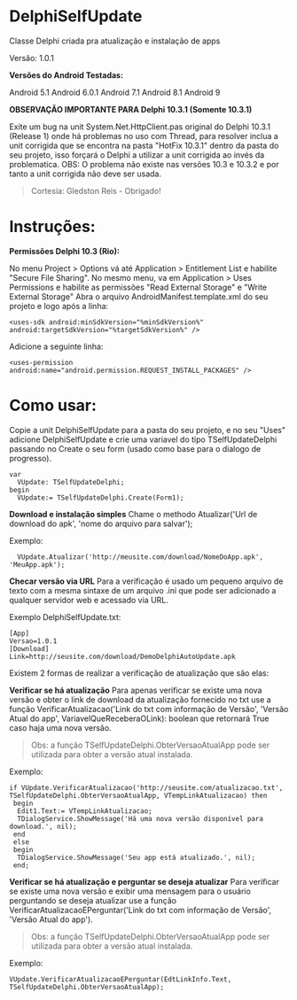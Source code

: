 # DelphiSelfUpdate
Classe Delphi criada pra atualização e instalação de apps

Versão: 1.0.1

**Versões do Android Testadas:**

Android 5.1
Android 6.0.1
Android 7.1
Android 8.1
Android 9

**OBSERVAÇÃO IMPORTANTE PARA Delphi 10.3.1 (Somente 10.3.1)**

Exite um bug na unit System.Net.HttpClient.pas original do Delphi 10.3.1 (Release 1) onde há problemas no uso com Thread, para resolver inclua a unit corrigida que se encontra na pasta "HotFix 10.3.1" dentro da pasta do seu projeto, isso forçará o Delphi a utilizar a unit corrigida ao invés da problematica.
OBS: O problema não existe nas versões 10.3 e 10.3.2 e por tanto a unit corrigida não deve ser usada.

> Cortesia: Gledston Reis - Obrigado!

# Instruções:
**Permissões Delphi 10.3 (Rio):**

No menu Project > Options  vá até Application > Entitlement List e habilite "Secure File Sharing".
No mesmo menu, va em Application > Uses Permissions e habilite as permissões "Read External Storage" e "Write External Storage"
Abra o arquivo AndroidManifest.template.xml do seu projeto e logo após a linha:
```
<uses-sdk android:minSdkVersion="%minSdkVersion%" android:targetSdkVersion="%targetSdkVersion%" />
```
Adicione a seguinte linha:
```
<uses-permission android:name="android.permission.REQUEST_INSTALL_PACKAGES" />
```

# Como usar:

Copie a unit DelphiSelfUpdate para a pasta do seu projeto, e no seu "Uses" adicione DelphiSelfUpdate e crie uma variavel do tipo TSelfUpdateDelphi passando no Create o seu form (usado como base para o dialogo de progresso).

```
var
  VUpdate: TSelfUpdateDelphi;
begin
  VUpdate:= TSelfUpdateDelphi.Create(Form1);
```

**Download e instalação simples**
 Chame o methodo Atualizar('Url de download do apk', 'nome do arquivo para salvar');

Exemplo:
```
  VUpdate.Atualizar('http://meusite.com/download/NomeDoApp.apk', 'MeuApp.apk');
```

**Checar versão via URL**
Para a verificação é usado um pequeno arquivo de texto com a mesma sintaxe de um arquivo .ini que pode ser adicionado a qualquer servidor web e acessado via URL.

Exemplo DelphiSelfUpdate.txt:
```
[App]
Versao=1.0.1
[Download]
Link=http://seusite.com/download/DemoDelphiAutoUpdate.apk
```

Existem 2 formas de realizar a verificação de atualização que são elas:

**Verificar se há atualização**
Para apenas verificar se existe uma nova versão e obter o link de download da atualização fornecido no txt use a função VerificarAtualizacao('Link do txt com informação de Versão', 'Versão Atual do app', VariavelQueReceberaOLink): boolean que retornará True caso haja uma nova versão.

> Obs: a função TSelfUpdateDelphi.ObterVersaoAtualApp pode ser utilizada para obter a versão atual instalada.

Exemplo:
```
if VUpdate.VerificarAtualizacao('http://seusite.com/atualizacao.txt', TSelfUpdateDelphi.ObterVersaoAtualApp, VTempLinkAtualizacao) then
 begin
  Edit1.Text:= VTempLinkAtualizacao;
  TDialogService.ShowMessage('Há uma nova versão disponível para download.', nil);
 end
 else
 begin
  TDialogService.ShowMessage('Seu app está atualizado.', nil);
 end;
```

**Verificar se há atualização e perguntar se deseja atualizar**
Para verificar se existe uma nova versão e exibir uma mensagem para o usuário perguntando se deseja atualizar use a função VerificarAtualizacaoEPerguntar('Link do txt com informação de Versão', 'Versão Atual do app').

> Obs: a função TSelfUpdateDelphi.ObterVersaoAtualApp pode ser utilizada para obter a versão atual instalada.

Exemplo:
```
VUpdate.VerificarAtualizacaoEPerguntar(EdtLinkInfo.Text, TSelfUpdateDelphi.ObterVersaoAtualApp);
```
